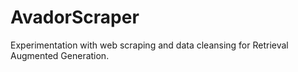 # AvadorScraper
Experimentation with web scraping and data cleansing for Retrieval Augmented Generation.
